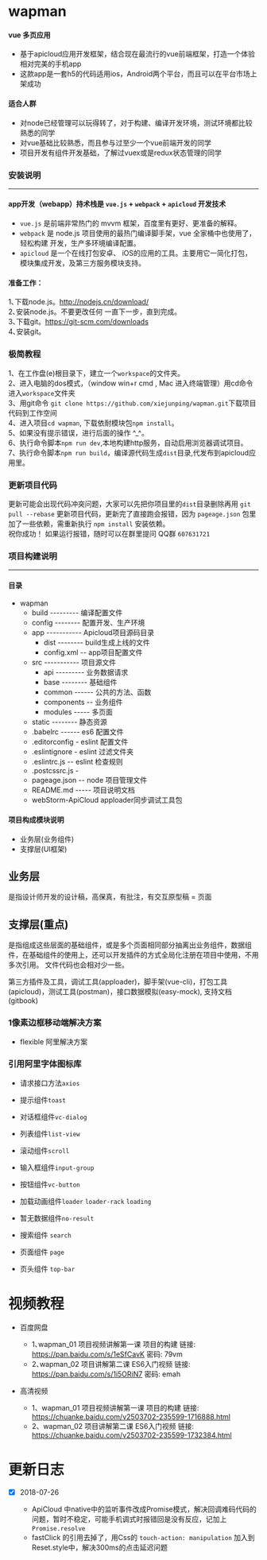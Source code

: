 # wapman

#### vue 多页应用

* 基于apicloud应用开发框架，结合现在最流行的vue前端框架，打造一个体验相对完美的手机app
* 这款app是一套h5的代码适用ios，Android两个平台，而且可以在平台市场上架成功

#### 适合人群

* 对node已经管理可以玩得转了，对于构建、编译开发环境，测试环境都比较熟悉的同学
* 对vue基础比较熟悉，而且参与过至少一个vue前端开发的同学
* 项目开发有组件开发基础，了解过vuex或是redux状态管理的同学

###  安装说明
---

#### app开发（webapp）持术栈是 `vue.js` + `webpack` + `apicloud` 开发技术

* `vue.js` 是前端非常热门的 mvvm 框架，百度里有更好、更准备的解释。
* `webpack` 是 node.js 项目使用的最热门编译脚手架，vue 全家桶中也使用了，轻松构建 开发，生产多环境编译配置。<br>
* `apicloud` 是一个在线打包安卓、 iOS的应用的工具。主要用它一简化打包，模块集成开发，及第三方服务模块支持。

#### 准备工作：

1､下载node.js。http://nodejs.cn/download/<br/>
2､安装node.js。不要更改任何 一直下一步，直到完成。<br/>
3､下载git。https://git-scm.com/downloads<br/>
4､安装git。<br/>

###  极简教程

1、在工作盘(e)根目录下，建立一个`workspace`的文件夹。<br/>
2、进入电脑的dos模式，（window win+r cmd , Mac 进入终端管理）用cd命令进入`workspace`文件夹<br/>
3、用git命令 `git clone https://github.com/xiejunping/wapman.git`下载项目代码到工作空间<br/>
4、进入项目`cd wapman`, 下载依耐模块包`npm install`。<br/>
5、如果没有提示错误，进行后面的操作 ^_^。<br/>
6、执行命令脚本`npm run dev`,本地构建http服务，自动启用浏览器调试项目。<br/>
7、执行命令脚本`npm run build`，编译源代码生成`dist`目录,代发布到apicloud应用里。<br/>


###  更新项目代码

更新可能会出现代码冲突问题，大家可以先把你项目里的`dist`目录删除再用 `git pull --rebase` 更新项目代码，更新完了直接跑会报错，因为 `pageage.json` 包里加了一些依赖，需重新执行 `npm install` 安装依赖。<br/>
祝你成功！ 如果运行报错，随时可以在群里提问 QQ群 `607631721`


###  项目构建说明
---

#### 目录

* wapman
  * build --------- 编译配置文件
  * config -------- 配置开发、生产环境
  * app ----------- Apicloud项目源码目录
    * dist -------- build生成上线的文件
    * config.xml -- app项目配置文件
  * src ----------- 项目源文件
    * api --------- 业务数据请求
    * base -------- 基础组件
    * common ------ 公共的方法、函数
    * components -- 业务组件
    * modules ----- 多页面
  * static -------- 静态资源
  * .babelrc ------ es6 配置文件
  * .editorconfig - eslint 配置文件
  * .eslintignore - eslint 过滤文件夹
  * .eslintrc.js -- eslint 检查规则
  * .postcssrc.js -
  * pageage.json -- node 项目管理文件
  * README.md ----- 项目说明文档
  * webStorm-ApiCloud  apploader同步调试工具包

 #### 项目构成模块说明
 
 * 业务层(业务组件)
 * 支撑层(UI框架)
 
 ## 业务层
 是指设计师开发的设计稿，高保真，有批注，有交互原型稿 = 页面<br>
 
 ## 支撑层(重点)
 是指组成这些层面的基础组件，或是多个页面相同部分抽离出业务组件，数据组件，在基础组件的使用上，还可以开发插件的方式全局化注册在项目中使用，不用多次引用。
 文件代码也会相对少一些。
 
 第三方插件及工具，调试工具(apploader)，脚手架(vue-cli)，打包工具(apicloud)，测试工具(postman)，接口数据模拟(easy-mock), 支持文档(gitbook)
 

 ### 1像素边框移动端解决方案
 
 * flexible 阿里解决方案
 
 ### 引用阿里字体图标库


* 请求接口方法`axios`


* 提示组件`toast`


* 对话框组件`vc-dialog`


* 列表组件`list-view`


* 滚动组件`scroll`


* 输入框组件`input-group`


* 按钮组件`vc-button`


* 加载动画组件`loader` `loader-rack`  `loading`


* 暂无数据组件`no-result`


* 搜索组件 `search`


* 页面组件 `page`


* 页头组件 `top-bar`


# 视频教程

  * 百度网盘
  
    * 1､wapman_01  项目视频讲解第一课 项目的构建 链接: https://pan.baidu.com/s/1eSfCavK 密码: 79vm
    * 2､wapman_02  项目讲解第二课  ES6入门视频 链接: https://pan.baidu.com/s/1i5ORiN7 密码: emah
  
  * 高清视频
  
    * 1、wapman_01  项目视频讲解第一课 项目的构建 链接: https://chuanke.baidu.com/v2503702-235599-1716888.html
    * 2、wapman_02  项目讲解第二课  ES6入门视频 链接: https://chuanke.baidu.com/v2503702-235599-1732384.html


# 更新日志

* [x] 2018-07-26 

  * ApiCloud 中native中的监听事件改成Promise模式，解决回调难码代码的问题，暂时不稳定，可能手机调式时报错回是没有反应，记加上`Promise.resolve`
  * fastClick 的引用去掉了，用Css的 `touch-action: manipulation` 加入到Reset.style中，解决300ms的点击延迟问题
